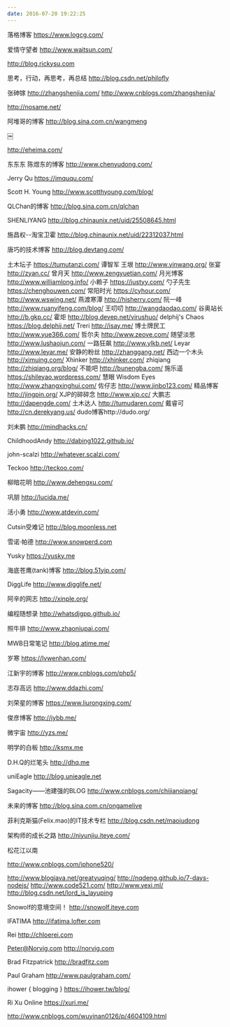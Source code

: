 ```yaml
---
date: 2016-07-20 19:22:25
---
```


落格博客
https://www.logcg.com/

爱情守望者
http://www.waitsun.com/


http://blog.rickysu.com

思考，行动，再思考，再总结
http://blog.csdn.net/philofly

张砷镓
http://zhangshenjia.com/
http://www.cnblogs.com/zhangshenjia/




http://nosame.net/

阿堆哥的博客
http://blog.sina.com.cn/wangmeng

￼

http://eheima.com/

东东东 陈煜东的博客
http://www.chenyudong.com/

Jerry Qu
https://imququ.com/

Scott H. Young
http://www.scotthyoung.com/blog/

QLChan的博客
http://blog.sina.com.cn/qlchan

SHENLIYANG
http://blog.chinaunix.net/uid/25508645.html

施昌权--淘宝卫霍
http://blog.chinaunix.net/uid/22312037.html

唐巧的技术博客
http://blog.devtang.com/

土木坛子 https://tumutanzi.com/ 谭智军
王垠 http://www.yinwang.org/
张宴 http://zyan.cc/
曾月天 http://www.zengyuetian.com/
月光博客 http://www.williamlong.info/
小赖子 https://justyy.com/
勺子先生 https://chenghouwen.com/
常阳时光 https://cyhour.com/
http://www.wswing.net/
燕渡寒潭 http://hisherry.com/
阮一峰 http://www.ruanyifeng.com/blog/
王叨叨 http://wangdaodao.com/
谷奥站长 http://b.gkp.cc/ 
霍炬 http://blog.devep.net/virushuo/
delphij's Chaos https://blog.delphij.net/
Treri http://isay.me/
博士牌民工 http://www.yue366.com/
哲尔夫 http://www.zeove.com/
随望淡思 http://www.lushaojun.com/
一路狂飙 http://www.ylkb.net/
Leyar http://www.leyar.me/
安静的粉丝 http://zhanggang.net/
西边一个木头 http://ximuing.com/
Xhinker http://xhinker.com/
zhiqiang http://zhiqiang.org/blog/
不能吧 http://bunengba.com/
施乐遥 https://shileyao.wordpress.com/
慧眼 Wisdom Eyes http://www.zhangxinghui.com/
佐仔志 http://www.jinbo123.com/
精品博客 http://jingpin.org/
XJP的碎碎念 http://www.xjp.cc/
大鹏志 http://dapengde.com/
土木达人 http://tumudaren.com/
戴睿可 http://cn.derekyang.us/
dudo博客http://dudo.org/

刘未鹏
http://mindhacks.cn/

ChildhoodAndy
http://dabing1022.github.io/

john-scalzi
http://whatever.scalzi.com/


Teckoo
http://teckoo.com/

柳暗花明
http://www.dehengxu.com/

巩朋
http://lucida.me/

活小勇
http://www.atdevin.com/

Cutsin受难记
http://blog.moonless.net

雪诺·帕德
http://www.snowperd.com

Yusky
https://yusky.me

海底苍鹰(tank)博客
http://blog.51yip.com/

DiggLife
http://www.digglife.net/

阿辛的网志
http://xinple.org/

编程随想录
http://whatsdjgpp.github.io/

照牛排
http://www.zhaoniupai.com/

MWB日常笔记
http://blog.atime.me/

岁寒
https://lvwenhan.com/

江新宇的博客
http://www.cnblogs.com/php5/

志存高远
http://www.ddazhi.com/

刘荣星的博客
https://www.liurongxing.com/

俊彦博客
http://jybb.me/

微宇宙
http://yzs.me/

明学的白板
http://ksmx.me

D.H.Q的烂笔头
http://dhq.me

uniEagle
http://blog.unieagle.net

Sagacity——池建强的BLOG
http://www.cnblogs.com/chijianqiang/

未来的博客
http://blog.sina.com.cn/ongamelive

菲利克斯猫(Felix.mao)的IT技术专栏
http://blog.csdn.net/maojudong

架构师的成长之路
http://niyunjiu.iteye.com/

松花江以南

http://www.cnblogs.com/iphone520/

http://www.blogjava.net/greatyuqing/
http://nqdeng.github.io/7-days-nodejs/
http://www.code521.com/
http://www.yexi.ml/
http://blog.csdn.net/lord_is_layuping

Snowolf的意境空间！
http://snowolf.iteye.com

IFATIMA
http://ifatima.lofter.com

Rei
http://chloerei.com

Peter@Norvig.com
http://norvig.com

Brad Fitzpatrick
http://bradfitz.com

Paul Graham
http://www.paulgraham.com/

ihower { blogging }
https://ihower.tw/blog/



Ri Xu Online
https://xuri.me/

http://www.cnblogs.com/wuyinan0126/p/4604109.html